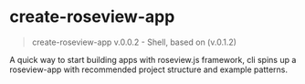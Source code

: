 # create-roseview-app

> create-roseview-app v.0.0.2 - Shell, based on (v.0.1.2)

A quick way to start building apps with roseview.js framework, cli spins up a roseview-app with recommended project structure and example patterns.
